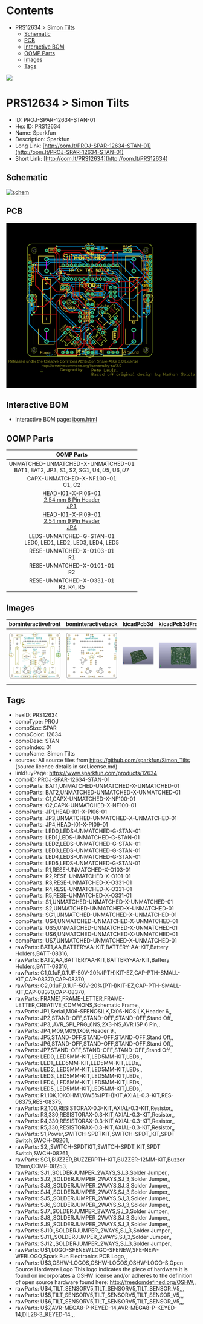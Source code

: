 



Contents
========

* [PRS12634 > Simon Tilts](#prs12634--simon-tilts)
	* [Schematic](#schematic)
	* [PCB](#pcb)
	* [Interactive BOM](#interactive-bom)
	* [OOMP Parts](#oomp-parts)
	* [Images](#images)
	* [Tags](#tags)
  
![][im]
# PRS12634 > Simon Tilts

- ID: PROJ-SPAR-12634-STAN-01
- Hex ID: PRS12634
- Name: Sparkfun
- Description: Sparkfun
- Long Link: [http://oom.lt/PROJ-SPAR-12634-STAN-01](http://oom.lt/PROJ-SPAR-12634-STAN-01)
- Short Link: [http://oom.lt/PRS12634](http://oom.lt/PRS12634)

## Schematic
  
[![schem](eagleSchemImage.png)](eagleSchemImage.png)
## PCB
  
[![pcb](eagleImage.png)](eagleImage.png)
## Interactive BOM

- Interactive BOM page: [ibom.html](https://htmlpreview.github.io/?https://github.com/oomlout/oomlout_OOMP_projects/blob/main/PROJ-SPAR-12634-STAN-01/kicad/bom/ibom.html)

## OOMP Parts
  

|OOMP Parts|
| :---: |
|UNMATCHED-UNMATCHED-X-UNMATCHED-01<BR>BAT1, BAT2, JP3, S1, S2, SG1, U$4, U$5, U$6, U$7|
|CAPX-UNMATCHED-X-NF100-01<BR>C1, C2|
|[HEAD-I01-X-PI06-01<br> 2.54 mm 6 Pin Header<br> JP1](https://github.com/oomlout/oomlout_OOMP_parts/tree/main/HEAD-I01-X-PI06-01/)|
|[HEAD-I01-X-PI09-01<br> 2.54 mm 9 Pin Header<br> JP4](https://github.com/oomlout/oomlout_OOMP_parts/tree/main/HEAD-I01-X-PI09-01/)|
|LEDS-UNMATCHED-G-STAN-01<BR>LED0, LED1, LED2, LED3, LED4, LED5|
|RESE-UNMATCHED-X-O103-01<BR>R1|
|RESE-UNMATCHED-X-O101-01<BR>R2|
|RESE-UNMATCHED-X-O331-01<BR>R3, R4, R5|

## Images
  
  

|bominteractivefront|bominteractiveback|kicadPcb3d|kicadPcb3dFront|kicadPcb3dBack|eagleImage|eagleSchemImage|
| :---: | :---: | :---: | :---: | :---: | :---: | :---: |
|[![bominteractivefront](bomFront_140.png)](bomFront.png)|[![bominteractiveback](bomBack_140.png)](bomBack.png)|[![kicadPcb3d](kicadPcb3d_140.png)](kicadPcb3d.png)|[![kicadPcb3dFront](kicadPcb3dFront_140.png)](kicadPcb3dFront.png)|[![kicadPcb3dBack](kicadPcb3dBack_140.png)](kicadPcb3dBack.png)|[![eagleImage](eagleImage_140.png)](eagleImage.png)|[![eagleSchemImage](eagleSchemImage_140.png)](eagleSchemImage.png)|

## Tags

- hexID: PRS12634
- oompType: PROJ
- oompSize: SPAR
- oompColor: 12634
- oompDesc: STAN
- oompIndex: 01
- oompName: Simon Tilts
- sources: All source files from https://github.com/sparkfun/Simon_Tilts (source licence details in srcLicense.md)
- linkBuyPage: https://www.sparkfun.com/products/12634
- oompID: PROJ-SPAR-12634-STAN-01
- oompParts: BAT1,UNMATCHED-UNMATCHED-X-UNMATCHED-01
- oompParts: BAT2,UNMATCHED-UNMATCHED-X-UNMATCHED-01
- oompParts: C1,CAPX-UNMATCHED-X-NF100-01
- oompParts: C2,CAPX-UNMATCHED-X-NF100-01
- oompParts: JP1,HEAD-I01-X-PI06-01
- oompParts: JP3,UNMATCHED-UNMATCHED-X-UNMATCHED-01
- oompParts: JP4,HEAD-I01-X-PI09-01
- oompParts: LED0,LEDS-UNMATCHED-G-STAN-01
- oompParts: LED1,LEDS-UNMATCHED-G-STAN-01
- oompParts: LED2,LEDS-UNMATCHED-G-STAN-01
- oompParts: LED3,LEDS-UNMATCHED-G-STAN-01
- oompParts: LED4,LEDS-UNMATCHED-G-STAN-01
- oompParts: LED5,LEDS-UNMATCHED-G-STAN-01
- oompParts: R1,RESE-UNMATCHED-X-O103-01
- oompParts: R2,RESE-UNMATCHED-X-O101-01
- oompParts: R3,RESE-UNMATCHED-X-O331-01
- oompParts: R4,RESE-UNMATCHED-X-O331-01
- oompParts: R5,RESE-UNMATCHED-X-O331-01
- oompParts: S1,UNMATCHED-UNMATCHED-X-UNMATCHED-01
- oompParts: S2,UNMATCHED-UNMATCHED-X-UNMATCHED-01
- oompParts: SG1,UNMATCHED-UNMATCHED-X-UNMATCHED-01
- oompParts: U$4,UNMATCHED-UNMATCHED-X-UNMATCHED-01
- oompParts: U$5,UNMATCHED-UNMATCHED-X-UNMATCHED-01
- oompParts: U$6,UNMATCHED-UNMATCHED-X-UNMATCHED-01
- oompParts: U$7,UNMATCHED-UNMATCHED-X-UNMATCHED-01
- rawParts: BAT1,AA,BATTERYAA-KIT,BATTERY-AA-KIT,Battery Holders,BATT-08316,
- rawParts: BAT2,AA,BATTERYAA-KIT,BATTERY-AA-KIT,Battery Holders,BATT-08316,
- rawParts: C1,0.1uF,0.1UF-50V-20%(PTH)KIT-EZ,CAP-PTH-SMALL-KIT,CAP-08370,CAP-08370,
- rawParts: C2,0.1uF,0.1UF-50V-20%(PTH)KIT-EZ,CAP-PTH-SMALL-KIT,CAP-08370,CAP-08370,
- rawParts: FRAME1,FRAME-LETTER,FRAME-LETTER,CREATIVE_COMMONS,Schematic Frame,,
- rawParts: JP1,Serial,M06-SFENOSILK,1X06-NOSILK,Header 6,,
- rawParts: JP2,STAND-OFF,STAND-OFF,STAND-OFF,Stand Off,,
- rawParts: JP3,,AVR_SPI_PRG_6NS,2X3-NS,AVR ISP 6 Pin,,
- rawParts: JP4,M09,M09,1X09,Header 9,,
- rawParts: JP5,STAND-OFF,STAND-OFF,STAND-OFF,Stand Off,,
- rawParts: JP6,STAND-OFF,STAND-OFF,STAND-OFF,Stand Off,,
- rawParts: JP7,STAND-OFF,STAND-OFF,STAND-OFF,Stand Off,,
- rawParts: LED0,,LED5MM-KIT,LED5MM-KIT,LEDs,,
- rawParts: LED1,,LED5MM-KIT,LED5MM-KIT,LEDs,,
- rawParts: LED2,,LED5MM-KIT,LED5MM-KIT,LEDs,,
- rawParts: LED3,,LED5MM-KIT,LED5MM-KIT,LEDs,,
- rawParts: LED4,,LED5MM-KIT,LED5MM-KIT,LEDs,,
- rawParts: LED5,,LED5MM-KIT,LED5MM-KIT,LEDs,,
- rawParts: R1,10K,10KOHM1/6W5%(PTH)KIT,AXIAL-0.3-KIT,RES-08375,RES-08375,
- rawParts: R2,100,RESISTORAX-0.3-KIT,AXIAL-0.3-KIT,Resistor,,
- rawParts: R3,330,RESISTORAX-0.3-KIT,AXIAL-0.3-KIT,Resistor,,
- rawParts: R4,330,RESISTORAX-0.3-KIT,AXIAL-0.3-KIT,Resistor,,
- rawParts: R5,330,RESISTORAX-0.3-KIT,AXIAL-0.3-KIT,Resistor,,
- rawParts: S1,Power,SWITCH-SPDTKIT,SWITCH-SPDT_KIT,SPDT Switch,SWCH-08261,
- rawParts: S2,,SWITCH-SPDTKIT,SWITCH-SPDT_KIT,SPDT Switch,SWCH-08261,
- rawParts: SG1,BUZZER,BUZZERPTH-KIT,BUZZER-12MM-KIT,Buzzer 12mm,COMP-08253,
- rawParts: SJ1,,SOLDERJUMPER_2WAYS,SJ_3,Solder Jumper,,
- rawParts: SJ2,,SOLDERJUMPER_2WAYS,SJ_3,Solder Jumper,,
- rawParts: SJ3,,SOLDERJUMPER_2WAYS,SJ_3,Solder Jumper,,
- rawParts: SJ4,,SOLDERJUMPER_2WAYS,SJ_3,Solder Jumper,,
- rawParts: SJ5,,SOLDERJUMPER_2WAYS,SJ_3,Solder Jumper,,
- rawParts: SJ6,,SOLDERJUMPER_2WAYS,SJ_3,Solder Jumper,,
- rawParts: SJ7,,SOLDERJUMPER_2WAYS,SJ_3,Solder Jumper,,
- rawParts: SJ8,,SOLDERJUMPER_2WAYS,SJ_3,Solder Jumper,,
- rawParts: SJ9,,SOLDERJUMPER_2WAYS,SJ_3,Solder Jumper,,
- rawParts: SJ10,,SOLDERJUMPER_2WAYS,SJ_3,Solder Jumper,,
- rawParts: SJ11,,SOLDERJUMPER_2WAYS,SJ_3,Solder Jumper,,
- rawParts: SJ12,,SOLDERJUMPER_2WAYS,SJ_3,Solder Jumper,,
- rawParts: U$1,LOGO-SFENEW,LOGO-SFENEW,SFE-NEW-WEBLOGO,Spark Fun Electronics PCB Logo,,
- rawParts: U$3,OSHW-LOGOS,OSHW-LOGOS,OSHW-LOGO-S,Open Source Hardware Logo This logo indicates the piece of hardware it is found on incorporates a OSHW license and/or adheres to the definition of open source hardware found here: http://freedomdefined.org/OSHW,,
- rawParts: U$4,TILT_SENSORV5,TILT_SENSORV5,TILT_SENSOR_V5,,,
- rawParts: U$5,TILT_SENSORV5,TILT_SENSORV5,TILT_SENSOR_V5,,,
- rawParts: U$6,TILT_SENSORV5,TILT_SENSORV5,TILT_SENSOR_V5,,,
- rawParts: U$7,AVR-MEGA8-P-KEYED-14,AVR-MEGA8-P-KEYED-14,DIL28-3_KEYED-14,,,



[im]: kicadPcb3d_450.png
